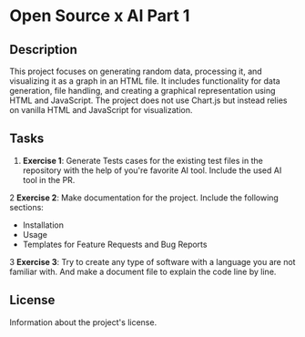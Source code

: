 # Open Source x AI Part 1

## Description

This project focuses on generating random data, processing it, and visualizing it as a graph in an HTML file. It includes functionality for data generation, file handling, and creating a graphical representation using HTML and JavaScript. The project does not use Chart.js but instead relies on vanilla HTML and JavaScript for visualization.

## Tasks

1. **Exercise 1**: Generate Tests cases for the existing test files in the repository with the help of you're favorite AI tool. Include the used AI tool in the PR.

2 **Exercise 2**: Make documentation for the project. Include the following sections:

- Installation
- Usage
- Templates for Feature Requests and Bug Reports

3 **Exercise 3**: Try to create any type of software with a language you are not familiar with. And make a document file to explain the code line by line.

## License
Information about the project's license.
